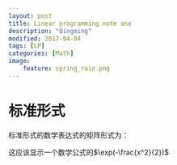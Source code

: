 ```yaml
---
layout: post
title: Linear programming note one
description: "Qingming"
modified: 2017-04-04
tags: [LP]
categories: [Math]
image:
    feature: spring_rain.png
---
```

# 标准形式 #

标准形式的数学表达式的矩阵形式为：

这应该显示一个数学公式的$\exp(-\frac{x^2}{2})$